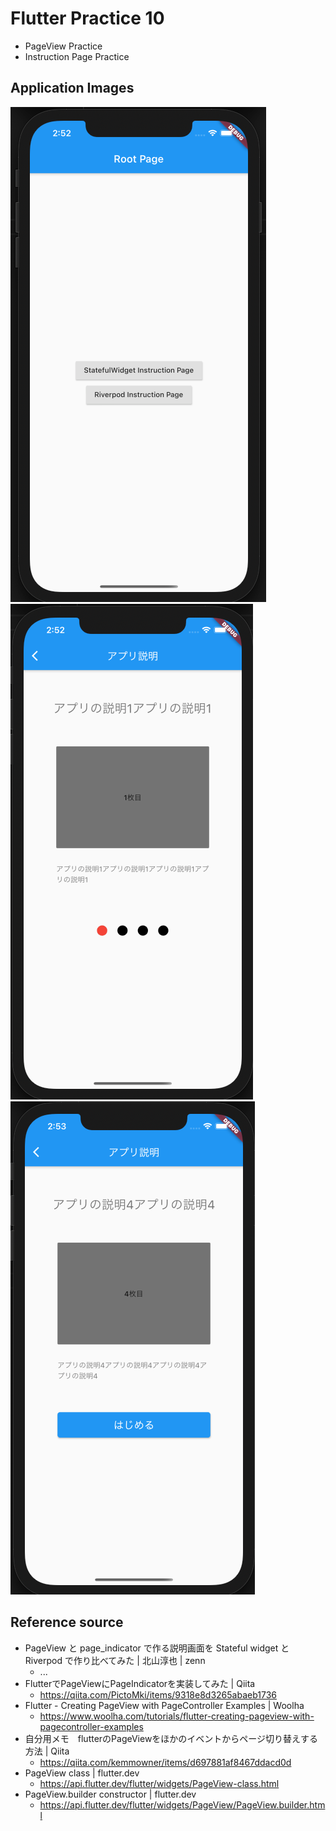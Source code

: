 # Flutter Practice 10
- PageView Practice
- Instruction Page Practice

## Application Images
![image1.png](https://github.com/JUNKI555/flutter_practice10/blob/main/image1.png)
![image2.png](https://github.com/JUNKI555/flutter_practice10/blob/main/image2.png)
![image3.png](https://github.com/JUNKI555/flutter_practice10/blob/main/image3.png)

## Reference source
- PageView と page_indicator で作る説明画面を Stateful widget と Riverpod で作り比べてみた | 北山淳也 | zenn
  - ...
- FlutterでPageViewにPageIndicatorを実装してみた | Qiita
  - https://qiita.com/PictoMki/items/9318e8d3265abaeb1736
- Flutter - Creating PageView with PageController Examples | Woolha
  - https://www.woolha.com/tutorials/flutter-creating-pageview-with-pagecontroller-examples
- 自分用メモ　flutterのPageViewをほかのイベントからページ切り替えする方法 | Qiita
  - https://qiita.com/kemmowner/items/d697881af8467ddacd0d
- PageView class | flutter.dev
  - https://api.flutter.dev/flutter/widgets/PageView-class.html
- PageView.builder constructor | flutter.dev
  - https://api.flutter.dev/flutter/widgets/PageView/PageView.builder.html

